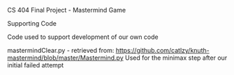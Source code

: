 CS 404 Final Project - Mastermind Game

Supporting Code

Code used to support development of our own code

mastermindClear.py - retrieved from: https://github.com/catlzy/knuth-mastermind/blob/master/Mastermind.py
	Used for the minimax step after our initial failed attempt
